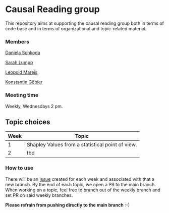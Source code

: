 # Causal Reading group

This repository aims at supporting the causal reading group both in terms of code base and in terms of organizational and topic-related material.

### Members

[Daniela Schkoda](https://campus.tum.de/tumonline/ee/ui/ca2/app/desktop/#/pl/ui/$ctx/visitenkarte.show_vcard?$ctx=design=ca2;header=max;lang=de&pPersonenGruppe=3&pPersonenId=6CD0EE8B1B9DCD5F)

[Sarah Lumpp](https://campus.tum.de/tumonline/ee/ui/ca2/app/desktop/#/pl/ui/$ctx/visitenkarte.show_vcard?$ctx=design=ca2;header=max;lang=de&pPersonenGruppe=3&pPersonenId=DEB64D7D357AF1A8)

[Leopold Mareis](https://campus.tum.de/tumonline/ee/ui/ca2/app/desktop/#/pl/ui/$ctx/visitenkarte.show_vcard?$ctx=design=ca2;header=max;lang=de&pPersonenGruppe=3&pPersonenId=D14CB5E0B6D1A375)

[Konstantin Göbler](https://campus.tum.de/tumonline/ee/ui/ca2/app/desktop/#/pl/ui/$ctx/visitenkarte.show_vcard?$ctx=design=ca2;header=max;lang=de&pPersonenGruppe=3&pPersonenId=F9B941CC955BB30B)

### Meeting time

Weekly, Wednesdays 2 pm.

## Topic choices

| Week | Topic                                            |
| ---- | ------------------------------------------------ |
| 1    | Shapley Values from a statistical point of view. |
| 2    | tbd                                              |


### How to use

There will be an [issue](https://github.com/konstantingoe/causal_reading/issues) created for each week and associated with that a new branch. By the end of each topic, we open a PR to the main branch. When working on a topic, feel free to branch out of the weekly branch and set PR on said weekly branches.

**Please refrain from pushing directly to the main branch** :-)
